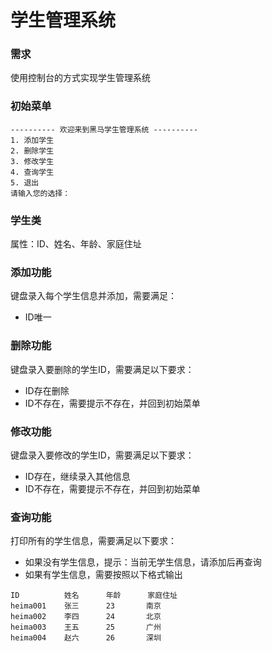 # 学生管理系统

### 需求

使用控制台的方式实现学生管理系统

### 初始菜单

```text
---------- 欢迎来到黑马学生管理系统 ----------
1. 添加学生
2. 删除学生
3. 修改学生
4. 查询学生
5. 退出
请输入您的选择：
```

### 学生类

属性：ID、姓名、年龄、家庭住址

### 添加功能

键盘录入每个学生信息并添加，需要满足：

- ID唯一

### 删除功能

键盘录入要删除的学生ID，需要满足以下要求：

- ID存在删除
- ID不存在，需要提示不存在，并回到初始菜单

### 修改功能

键盘录入要修改的学生ID，需要满足以下要求：

- ID存在，继续录入其他信息
- ID不存在，需要提示不存在，并回到初始菜单

### 查询功能

打印所有的学生信息，需要满足以下要求：

- 如果没有学生信息，提示：当前无学生信息，请添加后再查询
- 如果有学生信息，需要按照以下格式输出

```text
ID          姓名      年龄      家庭住址
heima001    张三      23       南京
heima002    李四      24       北京
heima003    王五      25       广州
heima004    赵六      26       深圳
```